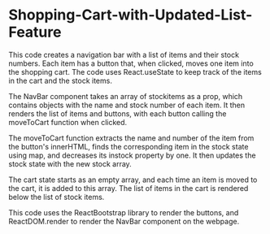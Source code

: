 # Shopping-Cart-with-Updated-List-Feature
This code creates a navigation bar with a list of items and their stock numbers. Each item has a button that, when clicked, moves one item into the shopping cart. The code uses React.useState to keep track of the items in the cart and the stock items.

The NavBar component takes an array of stockitems as a prop, which contains objects with the name and stock number of each item. It then renders the list of items and buttons, with each button calling the moveToCart function when clicked.

The moveToCart function extracts the name and number of the item from the button's innerHTML, finds the corresponding item in the stock state using map, and decreases its instock property by one. It then updates the stock state with the new stock array.

The cart state starts as an empty array, and each time an item is moved to the cart, it is added to this array. The list of items in the cart is rendered below the list of stock items.

This code uses the ReactBootstrap library to render the buttons, and ReactDOM.render to render the NavBar component on the webpage.
